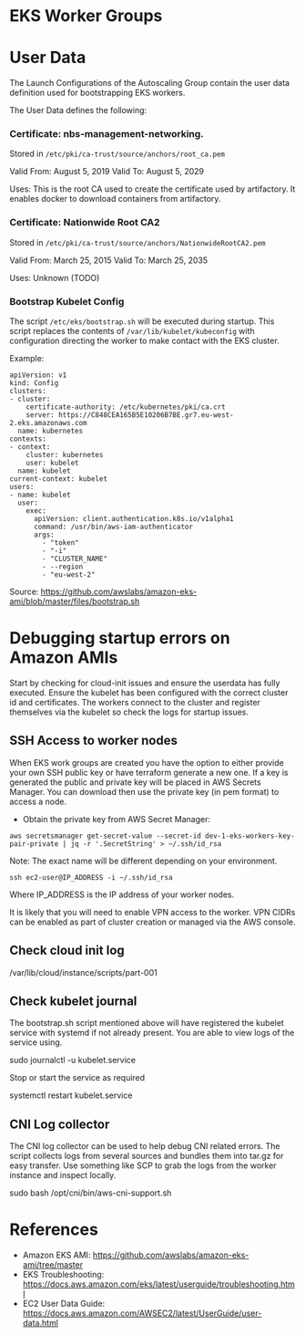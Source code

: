 # EKS Worker Groups

# User Data

The Launch Configurations of the Autoscaling Group contain the user data definition used for bootstrapping EKS workers.

The User Data defines the following:

### Certificate: nbs-management-networking. 

Stored in `/etc/pki/ca-trust/source/anchors/root_ca.pem`

Valid From: August 5, 2019
Valid To: August 5, 2029

Uses: This is the root CA used to create the certificate used by artifactory. It enables docker to download containers from artifactory. 

### Certificate: Nationwide Root CA2

Stored in `/etc/pki/ca-trust/source/anchors/NationwideRootCA2.pem`

Valid From: March 25, 2015
Valid To: March 25, 2035

Uses: Unknown (TODO)

### Bootstrap Kubelet Config

The script `/etc/eks/bootstrap.sh` will be executed during startup. This script replaces the contents of `/var/lib/kubelet/kubeconfig` with configuration directing the worker
to make contact with the EKS cluster.

Example:
```
apiVersion: v1
kind: Config
clusters:
- cluster:
    certificate-authority: /etc/kubernetes/pki/ca.crt
    server: https://C848CEA165B5E10206B7BE.gr7.eu-west-2.eks.amazonaws.com
  name: kubernetes
contexts:
- context:
    cluster: kubernetes
    user: kubelet
  name: kubelet
current-context: kubelet
users:
- name: kubelet
  user:
    exec:
      apiVersion: client.authentication.k8s.io/v1alpha1
      command: /usr/bin/aws-iam-authenticator
      args:
        - "token"
        - "-i"
        - "CLUSTER_NAME"
        - --region
        - "eu-west-2"
```

Source: https://github.com/awslabs/amazon-eks-ami/blob/master/files/bootstrap.sh

# Debugging startup errors on Amazon AMIs

Start by checking for cloud-init issues and ensure the userdata has fully executed. Ensure the kubelet has been configured with the correct cluster id and certificates. The workers connect to the cluster and register themselves via the kubelet so check the logs for startup issues.

## SSH Access to worker nodes

When EKS work groups are created you have the option to either provide your own SSH public key or have terraform
generate a new one. If a key is generated the public and private key will be placed in AWS Secrets Manager. You can download
then use the private key (in pem format) to access a node.

* Obtain the private key from AWS Secret Manager: 
 
```
aws secretsmanager get-secret-value --secret-id dev-1-eks-workers-key-pair-private | jq -r '.SecretString' > ~/.ssh/id_rsa
```

Note: The exact name will be different depending on your environment.

```
ssh ec2-user@IP_ADDRESS -i ~/.ssh/id_rsa
```

Where IP_ADDRESS is the IP address of your worker nodes.

It is likely that you will need to enable VPN access to the worker. VPN CIDRs can be enabled as part of cluster creation or managed via the AWS console.

## Check cloud init log

/var/lib/cloud/instance/scripts/part-001

## Check kubelet journal

The bootstrap.sh script mentioned above will have registered the kubelet service with systemd if not already
present. You are able to view logs of the service using.

sudo journalctl -u kubelet.service

Stop or start the service as required

systemctl restart kubelet.service

## CNI Log collector

The CNI log collector can be used to help debug CNI related errors. The script collects logs
from several sources and bundles them into tar.gz for easy transfer. Use something like SCP to grab
the logs from the worker instance and inspect locally.

sudo bash /opt/cni/bin/aws-cni-support.sh

# References

* Amazon EKS AMI: https://github.com/awslabs/amazon-eks-ami/tree/master
* EKS Troubleshooting: https://docs.aws.amazon.com/eks/latest/userguide/troubleshooting.html
* EC2 User Data Guide: https://docs.aws.amazon.com/AWSEC2/latest/UserGuide/user-data.html